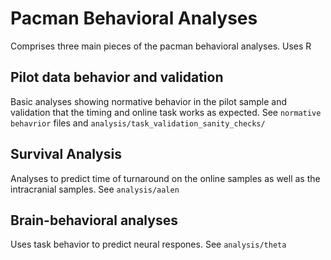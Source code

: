 # Pacman Behavioral Analyses

Comprises three main pieces of the pacman behavioral analyses. Uses R

## Pilot data behavior and validation

Basic analyses showing normative behavior in the pilot sample and validation that the timing and online task works as expected. See `normative behavrior` files and `analysis/task_validation_sanity_checks/`

## Survival Analysis

Analyses to predict time of turnaround on the online samples as well as the intracranial samples. See `analysis/aalen`

## Brain-behavioral analyses

Uses task behavior to predict neural respones. See `analysis/theta`
